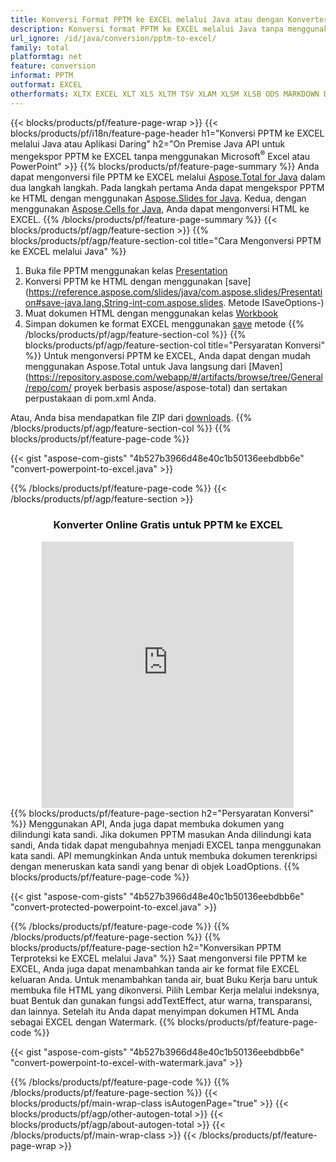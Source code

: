 ```yaml
---
title: Konversi Format PPTM ke EXCEL melalui Java atau dengan Konverter Online gratis
description: Konversi format PPTM ke EXCEL melalui Java tanpa menggunakan Microsoft Excel atau PowerPoint atau daring. Uji konverter online POT ke CSV gratis dengan cepat sebelum mengintegrasikan kode. 
url_ignore: /id/java/conversion/pptm-to-excel/
family: total
platformtag: net
feature: conversion
informat: PPTM
outformat: EXCEL
otherformats: XLTX EXCEL XLT XLS XLTM TSV XLAM XLSM XLSB ODS MARKDOWN DIF MHTML FODS SXC XLSX DOC DOCX DOCM DOT DOTM DOTX ODT OTT RTF WORD WORDML TEXT FLATOPX
---
```

{{< blocks/products/pf/feature-page-wrap >}}
{{< blocks/products/pf/i18n/feature-page-header h1="Konversi PPTM ke EXCEL melalui Java atau Aplikasi Daring" h2="On Premise Java API untuk mengekspor PPTM ke EXCEL tanpa menggunakan Microsoft<sup>&reg;</sup> Excel atau PowerPoint" >}}
{{% blocks/products/pf/feature-page-summary %}}
Anda dapat mengonversi file PPTM ke EXCEL melalui [Aspose.Total for Java](https://products.aspose.com/total/java/) dalam dua langkah langkah. Pada langkah pertama Anda dapat mengekspor PPTM ke HTML dengan menggunakan [Aspose.Slides for Java](https://products.aspose.com/slides/java/). Kedua, dengan menggunakan [Aspose.Cells for Java](https://products.aspose.com/cells/java/), Anda dapat mengonversi HTML ke EXCEL.
{{% /blocks/products/pf/feature-page-summary  %}}
{{< blocks/products/pf/agp/feature-section >}}
{{% blocks/products/pf/agp/feature-section-col title="Cara Mengonversi PPTM ke EXCEL melalui Java" %}}
1. Buka file PPTM menggunakan kelas [Presentation](https://reference.aspose.com/slides/java/com.aspose.slides/Presentation)
2. Konversi PPTM ke HTML dengan menggunakan [save](https://reference.aspose.com/slides/java/com.aspose.slides/Presentation#save-java.lang.String-int-com.aspose.slides. Metode ISaveOptions-)
3. Muat dokumen HTML dengan menggunakan kelas [Workbook](https://reference.aspose.com/cells/java/com.aspose.cells/Workbook)
4. Simpan dokumen ke format EXCEL menggunakan [save](https://reference.aspose.com/cells/java/com.aspose.cells/workbook#save(java.lang.String,%20com.aspose.cells.SaveOptions)) metode
{{% /blocks/products/pf/agp/feature-section-col %}}
{{% blocks/products/pf/agp/feature-section-col title="Persyaratan Konversi" %}}
Untuk mengonversi PPTM ke EXCEL, Anda dapat dengan mudah menggunakan Aspose.Total untuk Java langsung dari [Maven](https://repository.aspose.com/webapp/#/artifacts/browse/tree/General/repo/com/ proyek berbasis aspose/aspose-total) dan sertakan perpustakaan di pom.xml Anda.

Atau, Anda bisa mendapatkan file ZIP dari [downloads](https://releases.aspose.com/total/java).
{{% /blocks/products/pf/agp/feature-section-col %}}
{{% blocks/products/pf/feature-page-code %}}

{{< gist "aspose-com-gists" "4b527b3966d48e40c1b50136eebdbb6e" "convert-powerpoint-to-excel.java" >}}


{{% /blocks/products/pf/feature-page-code %}}
{{< /blocks/products/pf/agp/feature-section >}}

<div class="container-fluid agp-content bg-white aboutfile box-1 vh100 section nopbtm">
<div class=container>
<div class=row>
<div class="demobox tc col-md-12 padding-0" align="center">

<h3>Konverter Online Gratis untuk PPTM ke EXCEL</h3>

<iframe style="border: none; height: 426px;" scrolling="no" src="https://total-conversion-app-65z5r2lp.qa.k8s.dynabic.com/?to=xlsx&from=pptm" id="child-iframe" width="80%"></iframe>

</div></div>
</div></div>
{{% blocks/products/pf/feature-page-section  h2="Persyaratan Konversi" %}}
Menggunakan API, Anda juga dapat membuka dokumen yang dilindungi kata sandi. Jika dokumen PPTM masukan Anda dilindungi kata sandi, Anda tidak dapat mengubahnya menjadi EXCEL tanpa menggunakan kata sandi. API memungkinkan Anda untuk membuka dokumen terenkripsi dengan meneruskan kata sandi yang benar di objek LoadOptions.  
{{% blocks/products/pf/feature-page-code %}}

{{< gist "aspose-com-gists" "4b527b3966d48e40c1b50136eebdbb6e" "convert-protected-powerpoint-to-excel.java" >}}

{{% /blocks/products/pf/feature-page-code  %}}
{{% /blocks/products/pf/feature-page-section %}}
{{% blocks/products/pf/feature-page-section  h2="Konversikan PPTM Terproteksi ke EXCEL melalui Java" %}}
Saat mengonversi file PPTM ke EXCEL, Anda juga dapat menambahkan tanda air ke format file EXCEL keluaran Anda. Untuk menambahkan tanda air, buat Buku Kerja baru untuk membuka file HTML yang dikonversi. Pilih Lembar Kerja melalui indeksnya, buat Bentuk dan gunakan fungsi addTextEffect, atur warna, transparansi, dan lainnya. Setelah itu Anda dapat menyimpan dokumen HTML Anda sebagai EXCEL dengan Watermark. 
{{% blocks/products/pf/feature-page-code %}}

{{< gist "aspose-com-gists" "4b527b3966d48e40c1b50136eebdbb6e" "convert-powerpoint-to-excel-with-watermark.java" >}}

{{% /blocks/products/pf/feature-page-code  %}}
{{% /blocks/products/pf/feature-page-section %}}
{{< blocks/products/pf/main-wrap-class isAutogenPage="true" >}}
{{< blocks/products/pf/agp/other-autogen-total >}}
{{< blocks/products/pf/agp/about-autogen-total >}}
{{< /blocks/products/pf/main-wrap-class >}}
{{< /blocks/products/pf/feature-page-wrap >}}